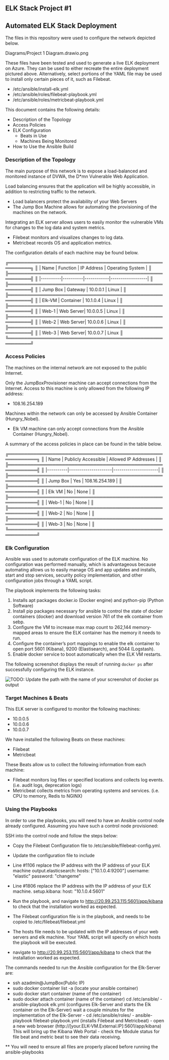 ## ELK Stack Project #1
## Automated ELK Stack Deployment

The files in this repository were used to configure the network depicted below.

Diagrams/Project 1 Diagram.drawio.png

These files have been tested and used to generate a live ELK deployment on Azure. They can be used to either recreate the entire deployment pictured above. Alternatively, select portions of the YAML file may be used to install only certain pieces of it, such as Filebeat.

  - /etc/ansible/install-elk.yml
  - /etc/ansible/roles/filebeat-playbook.yml
  - /etc/ansible/roles/metricbeat-playbook.yml

This document contains the following details:
- Description of the Topology
- Access Policies
- ELK Configuration
  - Beats in Use
  - Machines Being Monitored
- How to Use the Ansible Build


### Description of the Topology

The main purpose of this network is to expose a load-balanced and monitored instance of DVWA, the D*mn Vulnerable Web Application.

Load balancing ensures that the application will be highly accessible, in addition to restricting traffic to the network.
- Load balancers protect the availability of your Web Servers
- The Jump Box Machine allows for automating the provisioning of the machines on the network.

Integrating an ELK server allows users to easily monitor the vulnerable VMs for changes to the log data and system metrics.
- Filebeat monitors and visualizes changes to log data.
- Metricbeat records OS and application metrics.

The configuration details of each machine may be found below.

╔═════════════════════════════════════════════════════════╗
║ | Name     | Function | IP Address | Operating System | ║
╠═════════════════════════════════════════════════════════╣
║ |----------|----------|------------|------------------| ║
╠═════════════════════════════════════════════════════════╣
║ | Jump Box | Gateway   | 10.0.0.1  | Linux           |  ║
╠═════════════════════════════════════════════════════════╣
║ | Elk-VM   | Container | 10.1.0.4  | Linux           |  ║
╠═════════════════════════════════════════════════════════╣
║ | Web-1    | Web Server| 10.0.0.5  | Linux           |  ║
╠═════════════════════════════════════════════════════════╣
║ | Web-2    | Web Server| 10.0.0.6  | Linux           |  ║
╠═════════════════════════════════════════════════════════╣
║ | Web-3    | Web Server| 10.0.0.7  | Linux              ║
╚═════════════════════════════════════════════════════════╝
### Access Policies

The machines on the internal network are not exposed to the public Internet. 

Only the JumpBoxProvisioner machine can accept connections from the Internet. Access to this machine is only allowed from the following IP address:
- 108.16.254.189


Machines within the network can only be accessed by Ansible Container (Hungry_Nobel).
- Elk VM machine can only accept connections from the Ansible Container (Hungry_Nobel).

A summary of the access policies in place can be found in the table below.

╔═══════════════════════════════════════════════════════════╗
║ | Name     | Publicly Accessible | Allowed IP Addresses | ║
╠═══════════════════════════════════════════════════════════╣
║ |----------|---------------------|----------------------| ║
╠═══════════════════════════════════════════════════════════╣
║ | Jump Box | Yes                 | 108.16.254.189       | ║
╠═══════════════════════════════════════════════════════════╣
║ | Elk VM   | No                  | None                 | ║
╠═══════════════════════════════════════════════════════════╣
║ | Web-1    | No                  | None                 | ║
╠═══════════════════════════════════════════════════════════╣
║ | Web-2    | No                  | None                 | ║
╠═══════════════════════════════════════════════════════════╣
║ | Web-3    | No                  | None                 | ║
╚═══════════════════════════════════════════════════════════╝

### Elk Configuration

Ansible was used to automate configuration of the ELK machine. No configuration was performed manually, which is advantageous because automating allows us to easily manage OS and app updates and installs, start and stop services, security policy implementation, and other configuration jobs through a YAML script.

The playbook implements the following tasks:
1.	Installs apt packages docker.io (Docker engine) and python-pip (Python Software)
2.	Install pip packages necessary for ansible to control the state of docker containers (docker) and download version 761 of the elk container from sebp. 
3.	Configure the VM to increase max map count to 262,144 memory-mapped areas to ensure the ELK container has the memory it needs to run.
4.	Configure the container’s port mappings to enable the elk container to open port 5601 (Kibana), 9200 (Elastisearch), and 5044 (Logstash).
5.	Enable docker service to boot automatically when the ELK VM restarts.

The following screenshot displays the result of running `docker ps` after successfully configuring the ELK instance.

 

![TODO: Update the path with the name of your screenshot of docker ps output](Images/docker_ps_output.png)

### Target Machines & Beats

This ELK server is configured to monitor the following machines:
-	10.0.0.5
-	10.0.0.6
-	10.0.0.7

We have installed the following Beats on these machines:
-	Filebeat
-	Metricbeat

These Beats allow us to collect the following information from each machine:
-	Filebeat monitors log files or specified locations and collects log events. (i.e. audit logs, deprecation logs)
-	Metricbeat collects metrics from operating systems and services. (i.e. CPU to memory, Redis to NGINX)

### Using the Playbooks
In order to use the playbooks, you will need to have an Ansible control node already configured. Assuming you have such a control node provisioned: 

SSH into the control node and follow the steps below:
- Copy the Filebeat Configuration file to /etc/ansible/filebeat-config.yml.
- Update the configuration file to include 
- Line #1106 replace the IP address with the IP address of your ELK machine
   output.elasticsearch:
   hosts: ["10.1.0.4:9200"]
   username: "elastic"
   password: "changeme"
- Line #1806 replace the IP address with the IP address of your ELK machine.
   setup.kibana:
   host: "10.1.0.4:5601"


- Run the playbook, and navigate to http://20.99.253.115:5601/app/kibana to check that the installation worked as expected.

-	The Filebeat configuration file is in the playbook, and needs to be copied to /etc/filebeat/filebeat.yml
-	The hosts file needs to be updated with the IP addresses of your web servers and elk machine. Your YAML script will specify on which hosts the playbook will be executed.
-	navigate to http://20.99.253.115:5601/app/kibana to check that the installation worked as expected.
 

The commands needed to run the Ansible configuration for the Elk-Server are:

- ssh azadmin@JumpBox(Public IP)
- sudo docker container list -a (locate your ansible container)
- sudo docker start container (name of the container)
- sudo docker attach container (name of the container)
cd /etc/ansible/ - ansible-playbook elk.yml (configures Elk-Server and starts the Elk container on the Elk-Server) wait a couple minutes for the implementation of the Elk-Server - cd /etc/ansible/roles/ - ansible-playbook filebeat-playbook.yml (installs Filebeat and Metricbeat) - open a new web browser (http://[your.ELK-VM.External.IP]:5601/app/kibana) This will bring up the Kibana Web Portal - check the Module status for file beat and metric beat to see their data receiving.

** You will need to ensure all files are properly placed before running the ansible-playbooks



